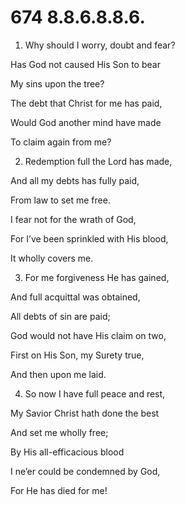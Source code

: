# 674 8.8.6.8.8.6.

1.  Why should I worry, doubt and fear?

Has God not caused His Son to bear

My sins upon the tree?

The debt that Christ for me has paid,

Would God another mind have made

To claim again from me?

2.  Redemption full the Lord has made,

And all my debts has fully paid,

From law to set me free.

I fear not for the wrath of God,

For I’ve been sprinkled with His blood,

It wholly covers me.

3.  For me forgiveness He has gained,

And full acquittal was obtained,

All debts of sin are paid;

God would not have His claim on two,

First on His Son, my Surety true,

And then upon me laid.

4.  So now I have full peace and rest,

My Savior Christ hath done the best

And set me wholly free;

By His all-efficacious blood

I ne’er could be condemned by God,

For He has died for me!

